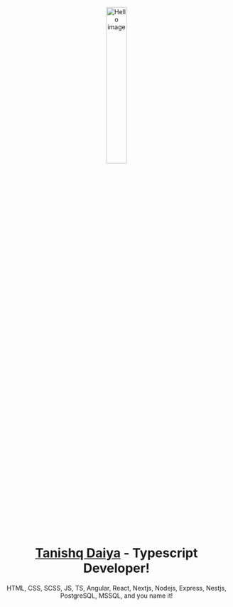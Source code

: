 <p align="center"><img width="30%" src="https://github.com/alansmathew/alansmathew/raw/master/lang.gif" alt="Hello image" /></p>
<h1 align="center"><a href="https://github.com/tanishqdaiya">Tanishq Daiya</a> - Typescript Developer!</h1>
<p align='center'>HTML, CSS, SCSS, JS, TS, Angular, React, Nextjs, Nodejs, Express, Nestjs, PostgreSQL, MSSQL, and you name it!</p>
